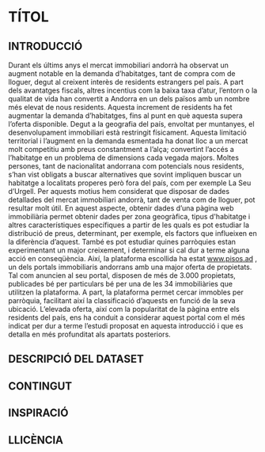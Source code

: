# TÍTOL

## INTRODUCCIÓ
Durant els últims anys el mercat immobiliari andorrà ha observat un augment notable en la demanda d’habitatges, tant de compra com de lloguer, degut al creixent interès de residents estrangers pel país. A part dels avantatges fiscals, altres incentius com la baixa taxa d’atur, l’entorn o la qualitat de vida han convertit a Andorra en un dels països amb un nombre més elevat de nous residents. Aquesta increment de residents ha fet augmentar la demanda d’habitatges, fins al punt en què aquesta supera l’oferta disponible. 
Degut a la geografia del país, envoltat per muntanyes, el desenvolupament immobiliari està restringit físicament. Aquesta limitació territorial i l’augment en la demanda esmentada ha donat lloc a un mercat molt competitiu amb preus constantment a l’alça; convertint l’accés a l’habitatge en un problema de dimensions cada vegada majors. Moltes persones, tant de nacionalitat andorrana com potencials nous residents, s’han vist obligats a buscar alternatives que sovint impliquen buscar un habitatge a localitats properes però fora del país, com per exemple La Seu d’Urgell. 
Per aquests motius hem considerat que disposar de dades detallades del mercat immobiliari andorrà, tant de venta com de lloguer, pot resultar molt útil. En aquest aspecte, obtenir dades d’una pàgina web immobiliària permet obtenir dades per zona geogràfica, tipus d'habitatge i altres característiques específiques a partir de les quals es pot estudiar la distribució de preus, determinant, per exemple, els factors que influeixen en la diferència d’aquest. També es pot estudiar quines parròquies estan experimentant un major creixement, i determinar si cal dur a terme alguna acció en conseqüència. 
Així, la plataforma escollida ha estat www.pisos.ad , un dels portals immobiliaris andorrans amb una major oferta de propietats. Tal com anuncien al seu portal, disposen de més de 3.000 propietats, publicades bé per particulars bé per una de les 34 immobiliàries que utilitzen la plataforma.  A part, la plataforma permet cercar immobles per parròquia, facilitant així la classificació d’aquests en funció de la seva ubicació. L’elevada oferta, així com la popularitat de la pàgina entre els residents del país, ens ha conduit a considerar aquest portal com el més indicat per dur a terme l’estudi proposat en aquesta introducció i que es detalla en més profunditat als apartats posteriors. 


## DESCRIPCIÓ DEL DATASET



## CONTINGUT



## INSPIRACIÓ


## LLICÈNCIA
